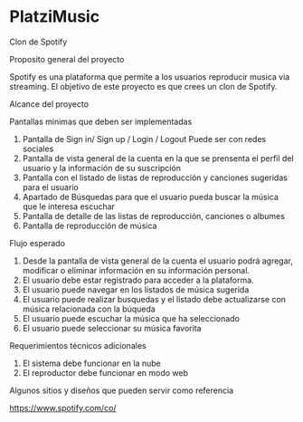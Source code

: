# PlatziMusic
Clon de Spotify

Proposito general del proyecto

Spotify es una plataforma que permite a los usuarios reproducir musica via streaming. El objetivo de este proyecto es que crees un clon de Spotify.

Alcance del proyecto

Pantallas minimas que deben ser implementadas

1. Pantalla de Sign in/ Sign up / Login / Logout Puede ser con redes sociales
2. Pantalla de vista general de la cuenta en la que se prensenta el perfil del usuario y la información de su suscripción
3. Pantalla con el listado de listas de reproducción y canciones sugeridas para el usuario
4. Apartado de Búsquedas para que el usuario pueda buscar la música que le interesa escuchar
5. Pantalla de detalle de las listas de reproducción, canciones o albumes
6. Pantalla de reproducción de música

Flujo esperado

1. Desde la pantalla de vista general de la cuenta el usuario podrá agregar, modificar o eliminar información en su información personal.
2. El usuario debe estar registrado para acceder a la plataforma.
3. El usuario puede navegar en los listados de música sugerida
4. El usuario puede realizar busquedas y el listado debe actualizarse con música relacionada con la búqueda
5. El usuario puede escuchar la música que ha seleccionado
6. El usuario puede seleccionar su música favorita

Requerimientos técnicos adicionales

1. El sistema debe funcionar en la nube
2. El reproductor debe funcionar en modo web

Algunos sitios y diseños que pueden servir como referencia

https://www.spotify.com/co/
